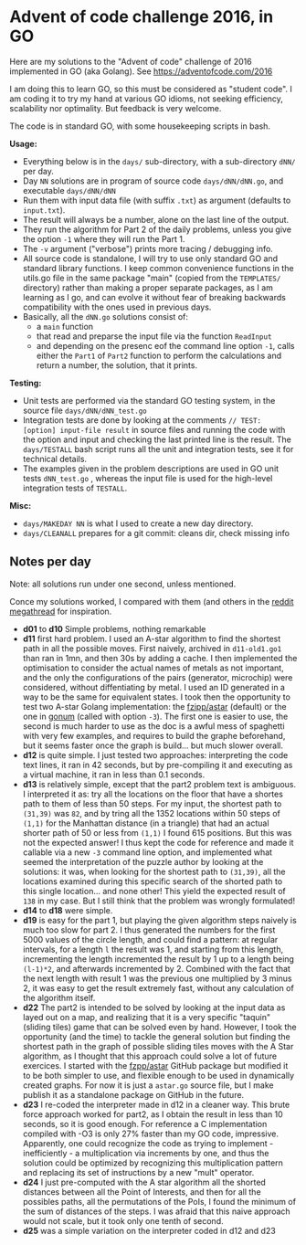 # Advent of code challenge 2016, in GO

Here are my solutions to the "Advent of code" challenge of 2016 implemented in GO (aka Golang).
See https://adventofcode.com/2016

I am doing this to learn GO, so this must be considered as "student code". I am coding it to try my hand at various GO idioms, not seeking efficiency, scalability nor optimality. But feedback is very welcome.

The code is in standard GO, with some housekeeping scripts in bash.

**Usage:**

- Everything below is in the `days/` sub-directory, with a sub-directory `dNN/` per day.
- Day `NN` solutions are in program of source code `days/dNN/dNN.go`, and executable `days/dNN/dNN`
- Run them with input data file (with suffix `.txt`) as argument (defaults to `input.txt`).
- The result will always be a number, alone on the last line of the output.
- They run the algorithm for Part 2 of the daily problems, unless you give the option `-1` where they will run the Part 1.
- The `-v` argument ("verbose") prints more tracing / debugging info.
- All source code is standalone, I will try to use only standard GO and standard library functions. I keep common convenience functions in the utils.go file in the same package "main" (copied from the `TEMPLATES/` directory) rather than making a proper separate packages, as I am learning as I go, and can evolve it without fear of breaking backwards compatibility with the ones used in previous days.
- Basically, all the `dNN.go` solutions consist of:
  - a `main` function
  - that read and preparse the input file via the function `ReadInput`
  - and depending on the presenc eof the command line option `-1`, calls either the `Part1` of `Part2` function to perform the calculations and return a number, the solution, that it prints.

**Testing:**

- Unit tests are performed via the standard GO testing system, in the source file `days/dNN/dNN_test.go`
- Integration tests are done by looking at the comments `// TEST: [option] input-file result` in source files and running the code with the option and input and checking the last printed line is the result. The `days/TESTALL` bash script runs all the unit and integration tests, see it for technical details.
- The examples given in the problem descriptions are used in GO unit tests `dNN_test.go` , whereas the input file is used for the high-level integration tests of `TESTALL`.

**Misc:**

- `days/MAKEDAY NN` is what I used to create a new day directory.
- `days/CLEANALL` prepares for a git commit: cleans dir, check missing info

## Notes per day

Note: all solutions run under one second, unless mentioned.

Conce my solutions worked, I compared with them (and others in the [reddit megathread](https://www.reddit.com/r/adventofcode/wiki/solution_megathreads#wiki_december_2016) for inspiration.

- **d01** to **d10** Simple problems, nothing remarkable
- **d11** first hard problem. I used an A-star algorithm to find the shortest path in all the possible moves. First naively, archived in `d11-old1.go1` than ran in 1mn, and then 30s by adding a cache. I then implemented the optimisation to consider the actual names of metals as not important, and the only the configurations of the pairs (generator, microchip) were considered, without diffentiating by metal. I used an ID generated in a way to be the same for equivalent states. I took then the opportunity to test two A-star Golang implementation: the [fzipp/astar](https://pkg.go.dev/github.com/fzipp/astar) (default) or the one in [gonum](https://pkg.go.dev/gonum.org/v1/gonum/graph/path#AStar) (called with option `-3`). The first one is easier to use, the second is much harder to use as the doc is a awful mess of spaghetti with very few examples, and requires to build the graphe beforehand, but it seems faster once the graph is build... but much slower overall.
- **d12** is quite simple. I just tested two approaches: interpreting the code text lines, it ran in 42 seconds, but by pre-compiling it and executing as a virtual machine, it ran in less than 0.1 seconds.
- **d13** is relatively simple, except that the part2 problem text is ambiguous. I interpreted it as: try all the locations on the floor that have a shortes path to them of less than 50 steps. For my input, the shortest path to `(31,39)` was `82`, and by tring all the 1352 locations within 50 steps of `(1,1)` for the Manhattan distance (in a triangle) that had an actual shorter path of 50 or less from `(1,1)` I found 615 positions. But this was not the expected answer! I thus kept the code for reference and made it callable via a new `-3` command line option, and implemented what seemed the interpretation of the puzzle author by looking at the solutions: it was, when looking for the shortest path to `(31,39)`, all the locations examined during this specific search of the shorted path to this single location... and none other! This yield the expected result of `138` in my case. But I still think that the problem was wrongly formulated!
- **d14** to **d18** were simple.
- **d19** is easy for the part 1, but playing the given algorithm steps naively is much too slow for part 2. I thus generated the numbers for the first 5000 values of the circle length, and could find a pattern: at regular intervals, for a length `l` the result was 1, and starting from this length, incrementing the length incremented the result by 1 up to a length being `(l-1)*2`, and afterwards incremented by 2. Combined with the fact that the next length with result 1 was the previous one multiplied by 3 minus 2, it was easy to get the result extremely fast, without any calculation of the algorithm itself.
- **d22** The part2 is intended to be solved by looking at the input data as layed out on a map, and realizing that it is a very specific "taquin" (sliding tiles) game that can be solved even by hand. However, I took the opportunity (and the time) to tackle the general solution but finding the shortest path in the graph of possible sliding tiles moves with the A Star algorithm, as I thought that this approach could solve a lot of future exercices. I started with the [fzpp/astar](https://github.com/fzipp/astar) GitHub package but modified it to be both simpler to use, and flexible enough to be used in dynamically created graphs. For now it is just a `astar.go` source file, but I make publish it as a standalone package on GitHub in the future.
- **d23** I re-coded the interpreter made in d12 in a cleaner way. This brute force approach worked for part2, as I obtain the result in less than 10 seconds, so it is good enough. For reference a C implementation compiled with -O3  is only 27% faster than my GO code, impressive. Apparently, one could recognize the code as trying to implement - inefficiently - a multiplication via increments by one, and thus the solution  could be optimized by recognizing this multiplication pattern and replacing its set of instructions by a new "mult" operator.
- **d24** I just pre-computed with the A star algorithm all the shorted distances between all the Point of Interests, and then for all the possibles paths, all the permutations of the PoIs, I found the minimum of the sum of distances of the steps. I was afraid that this naive approach would not scale, but it took only one tenth of second.
- **d25** was a simple variation on the interpreter coded in d12 and d23
